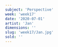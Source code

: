 ```yaml
---
subject: 'Perspective'
week: 'week17'
date: '2020-07-01'
artist: 'Jan'
dimensions: ''
slug: 'week17/Jan.jpg'
sold: ''
---
```

